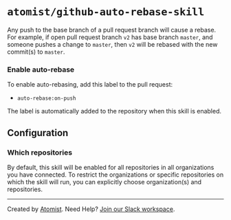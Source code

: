 # `atomist/github-auto-rebase-skill`

<!---atomist-skill-readme:start--->

Any push to the base branch of a pull request branch will cause a rebase. For 
example, if open pull request branch `v2` has base branch `master`, and someone
pushes a change to `master`, then `v2` will be rebased with the new commit(s) 
to `master`.
 
### **Enable auto-rebase**

To enable auto-rebasing, add this label to the pull request:

- `auto-rebase:on-push`

The label is automatically added to the repository when this skill is enabled.

## **Configuration**

### Which repositories

By default, this skill will be enabled for all repositories in all 
organizations you have connected. To restrict the organizations or specific
repositories on which the skill will run, you can explicitly choose 
organization(s) and repositories.

<!---atomist-skill-readme:end--->

---
 
Created by [Atomist][atomist].
Need Help?  [Join our Slack workspace][slack].

[atomist]: https://atomist.com/ (Atomist - How Teams Deliver Software)
[slack]: https://join.atomist.com/ (Atomist Community Slack)
 
